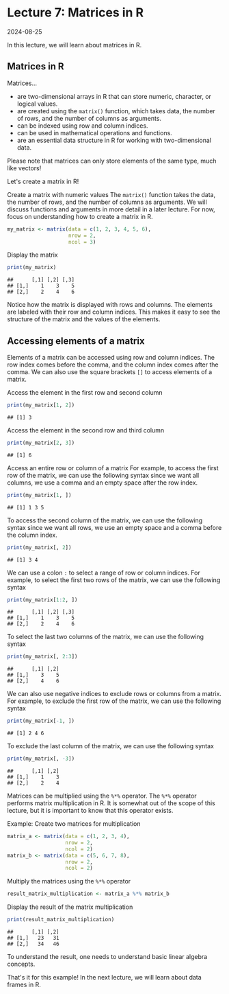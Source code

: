 # Lecture 7: Matrices in R
2024-08-25

In this lecture, we will learn about matrices in R.

## Matrices in R

Matrices...

- are two-dimensional arrays in R that can store numeric, character, or
  logical values.
- are created using the `matrix()` function, which takes data, the number of
  rows, and the number of columns as arguments.
- can be indexed using row and column indices.
- can be used in mathematical operations and functions.
- are an essential data structure in R for working with two-dimensional data.

Please note that matrices can only store elements of the same type, much like
vectors!

Let's create a matrix in R!

Create a matrix with numeric values The `matrix()` function takes the data,
the number of rows, and the number of columns as arguments. We will discuss
functions and arguments in more detail in a later lecture. For now, focus on
understanding how to create a matrix in R.


``` r
my_matrix <- matrix(data = c(1, 2, 3, 4, 5, 6),
                    nrow = 2,
                    ncol = 3)
```

Display the matrix


``` r
print(my_matrix)
```

```
##      [,1] [,2] [,3]
## [1,]    1    3    5
## [2,]    2    4    6
```

Notice how the matrix is displayed with rows and columns. The elements are
labeled with their row and column indices. This makes it easy to see the
structure of the matrix and the values of the elements.

## Accessing elements of a matrix

Elements of a matrix can be accessed using row and column indices. The row
index comes before the comma, and the column index comes after the comma. We
can also use the square brackets `[]` to access elements of a matrix.

Access the element in the first row and second column


``` r
print(my_matrix[1, 2])
```

```
## [1] 3
```

Access the element in the second row and third column


``` r
print(my_matrix[2, 3])
```

```
## [1] 6
```

Access an entire row or column of a matrix For example, to access the first
row of the matrix, we can use the following syntax since we want all columns,
we use a comma and an empty space after the row index.


``` r
print(my_matrix[1, ])
```

```
## [1] 1 3 5
```

To access the second column of the matrix, we can use the following syntax
since we want all rows, we use an empty space and a comma before the column
index.


``` r
print(my_matrix[, 2])
```

```
## [1] 3 4
```

We can use a colon `:` to select a range of row or column indices. For
example, to select the first two rows of the matrix, we can use the following
syntax


``` r
print(my_matrix[1:2, ])
```

```
##      [,1] [,2] [,3]
## [1,]    1    3    5
## [2,]    2    4    6
```

To select the last two columns of the matrix, we can use the following syntax


``` r
print(my_matrix[, 2:3])
```

```
##      [,1] [,2]
## [1,]    3    5
## [2,]    4    6
```

We can also use negative indices to exclude rows or columns from a matrix.
For example, to exclude the first row of the matrix, we can use the following
syntax


``` r
print(my_matrix[-1, ])
```

```
## [1] 2 4 6
```

To exclude the last column of the matrix, we can use the following syntax


``` r
print(my_matrix[, -3])
```

```
##      [,1] [,2]
## [1,]    1    3
## [2,]    2    4
```

Matrices can be multiplied using the `%*%` operator. The `%*%` operator
performs matrix multiplication in R. It is somewhat out of the scope of this
lecture, but it is important to know that this operator exists.

Example: Create two matrices for multiplication


``` r
matrix_a <- matrix(data = c(1, 2, 3, 4),
                   nrow = 2,
                   ncol = 2)
matrix_b <- matrix(data = c(5, 6, 7, 8),
                   nrow = 2,
                   ncol = 2)
```

Multiply the matrices using the `%*%` operator


``` r
result_matrix_multiplication <- matrix_a %*% matrix_b
```

Display the result of the matrix multiplication


``` r
print(result_matrix_multiplication)
```

```
##      [,1] [,2]
## [1,]   23   31
## [2,]   34   46
```

To understand the result, one needs to understand basic linear algebra
concepts.

That's it for this example! In the next lecture, we will learn about data
frames in R.
